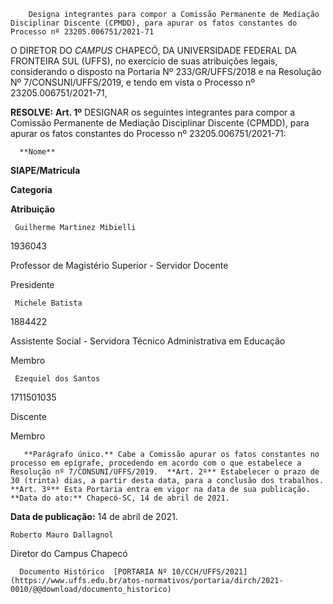        Designa integrantes para compor a Comissão Permanente de Mediação Disciplinar Discente (CPMDD), para apurar os fatos constantes do Processo nº 23205.006751/2021-71  

 O DIRETOR DO *CAMPUS* CHAPECÓ, DA UNIVERSIDADE FEDERAL DA FRONTEIRA SUL (UFFS), no exercício de suas atribuições legais, considerando o disposto na Portaria Nº 233/GR/UFFS/2018 e na Resolução Nº 7/CONSUNI/UFFS/2019, e tendo em vista o Processo nº 23205.006751/2021-71,  
  
**RESOLVE:**  **Art. 1º** DESIGNAR os seguintes integrantes para compor a Comissão Permanente de Mediação Disciplinar Discente (CPMDD), para apurar os fatos constantes do Processo nº 23205.006751/2021-71:  
  
      **Nome**

   **SIAPE/Matrícula**

   **Categoria**

   **Atribuição**

     Guilherme Martinez Mibielli

   1936043

   Professor de Magistério Superior - Servidor Docente

   Presidente

     Michele Batista

   1884422

   Assistente Social - Servidora Técnico Administrativa em Educação

   Membro

     Ezequiel dos Santos

   1711501035

   Discente

   Membro

       **Parágrafo único.** Cabe a Comissão apurar os fatos constantes no processo em epígrafe, procedendo em acordo com o que estabelece a Resolução nº 7/CONSUNI/UFFS/2019.  **Art. 2º** Estabelecer o prazo de 30 (trinta) dias, a partir desta data, para a conclusão dos trabalhos.  **Art. 3º** Esta Portaria entra em vigor na data de sua publicação.    **Data do ato:** Chapecó-SC, 14 de abril de 2021.   
 **Data de publicação:**  14 de abril de 2021. 

    Roberto Mauro Dallagnol   
 Diretor do Campus Chapecó 

      Documento Histórico  [PORTARIA Nº 10/CCH/UFFS/2021](https://www.uffs.edu.br/atos-normativos/portaria/dirch/2021-0010/@@download/documento_historico)     
      